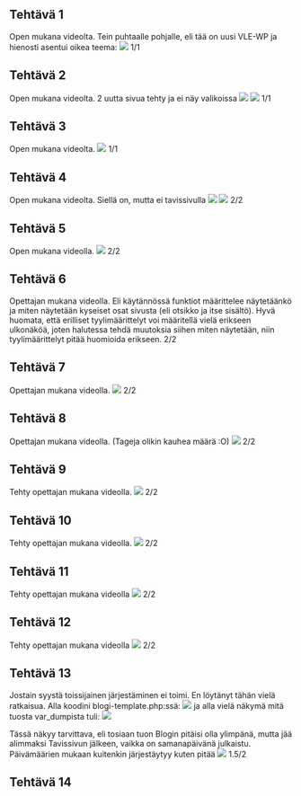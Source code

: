 ## Tehtävä 1
Open mukana videolta. Tein puhtaalle pohjalle, eli tää on uusi VLE-WP ja hienosti asentui oikea teema:
![](/harjoitus5/images/t1.png)
1/1
## Tehtävä 2
Open mukana videolta. 2 uutta sivua tehty ja ei näy valikoissa
![](/harjoitus5/images/t2.png)
![](/harjoitus5/images/t2_1.png)
1/1
## Tehtävä 3
Open mukana videolta.
![](/harjoitus5/images/t3.png)
1/1
## Tehtävä 4
Open mukana videolta. Siellä on, mutta ei tavissivulla
![](/harjoitus5/images/t4.png)
![](/harjoitus5/images/t4_2.png)
2/2
## Tehtävä 5
Open mukana videolla.
![](/harjoitus5/images/t5.png)
2/2
## Tehtävä 6
Opettajan mukana videolla. Eli käytännössä funktiot määrittelee näytetäänkö ja miten näytetään kyseiset osat sivusta (eli otsikko ja itse sisältö). Hyvä huomata, että erilliset tyylimäärittelyt voi määritellä vielä erikseen ulkonäköä, joten halutessa tehdä muutoksia siihen miten näytetään, niin tyylimäärittelyt pitää huomioida erikseen.
2/2
## Tehtävä 7
Opettajan mukana videolla.
![](/harjoitus5/images/t7.png)
2/2
## Tehtävä 8
Opettajan mukana videolla. (Tageja olikin kauhea määrä :O)
![](/harjoitus5/images/t8.png)
2/2
## Tehtävä 9
Tehty opettajan mukana videolla. 
![](/harjoitus5/images/t9.png)
2/2
## Tehtävä 10
Tehty opettajan mukana videolla. 
![](/harjoitus5/images/t10.png)
2/2
## Tehtävä 11
Tehty opettajan mukana videolla
![](/harjoitus5/images/t11.png)
2/2
## Tehtävä 12
Tehty opettajan mukana videolla
![](/harjoitus5/images/t12.png)
2/2
## Tehtävä 13
Jostain syystä toissijainen järjestäminen ei toimi. En löytänyt tähän vielä ratkaisua.
Alla koodini blogi-template.php:ssä:
![](/harjoitus5/images/koodi_t13.png)
ja alla vielä näkymä mitä tuosta var_dumpista tuli:
![](/harjoitus5/images/nakyma_t13.png)

Tässä näkyy tarvittava, eli tosiaan tuon Blogin pitäisi olla ylimpänä, mutta jää alimmaksi Tavissivun jälkeen, vaikka on samanapäivänä julkaistu. Päivämäärien mukaan kuitenkin järjestäytyy kuten pitää
![](/harjoitus5/images/t13.png)
1.5/2
## Tehtävä 14
